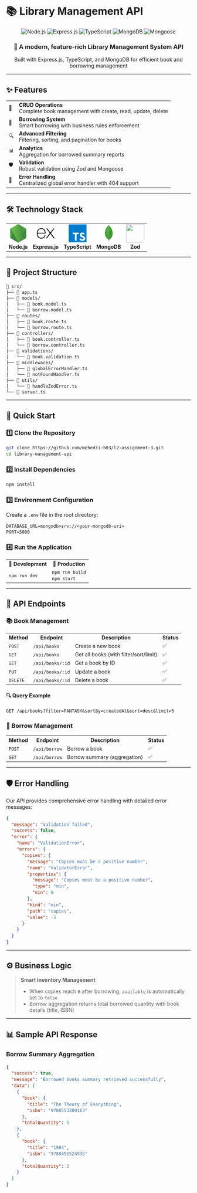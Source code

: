 # 📚 Library Management API

<div align="center">
  <img src="https://img.shields.io/badge/Node.js-43853D?style=for-the-badge&logo=node.js&logoColor=white" alt="Node.js"/>
  <img src="https://img.shields.io/badge/Express.js-404D59?style=for-the-badge&logo=express&logoColor=white" alt="Express.js"/>
  <img src="https://img.shields.io/badge/TypeScript-007ACC?style=for-the-badge&logo=typescript&logoColor=white" alt="TypeScript"/>
  <img src="https://img.shields.io/badge/MongoDB-4EA94B?style=for-the-badge&logo=mongodb&logoColor=white" alt="MongoDB"/>
  <img src="https://img.shields.io/badge/Mongoose-880000?style=for-the-badge&logo=mongoose&logoColor=white" alt="Mongoose"/>
</div>

<div align="center">
  <h3>🚀 A modern, feature-rich Library Management System API</h3>
  <p>Built with Express.js, TypeScript, and MongoDB for efficient book and borrowing management</p>
</div>

---

## ✨ Features

<table>
  <tr>
    <td>📖</td>
    <td><strong>CRUD Operations</strong><br/>Complete book management with create, read, update, delete</td>
  </tr>
  <tr>
    <td>🔄</td>
    <td><strong>Borrowing System</strong><br/>Smart borrowing with business rules enforcement</td>
  </tr>
  <tr>
    <td>🔍</td>
    <td><strong>Advanced Filtering</strong><br/>Filtering, sorting, and pagination for books</td>
  </tr>
  <tr>
    <td>📊</td>
    <td><strong>Analytics</strong><br/>Aggregation for borrowed summary reports</td>
  </tr>
  <tr>
    <td>🛡️</td>
    <td><strong>Validation</strong><br/>Robust validation using Zod and Mongoose</td>
  </tr>
  <tr>
    <td>🎯</td>
    <td><strong>Error Handling</strong><br/>Centralized global error handler with 404 support</td>
  </tr>
</table>

---

## 🛠️ Technology Stack

<div align="center">
  <table>
    <tr>
      <td align="center">
        <img src="https://raw.githubusercontent.com/devicons/devicon/master/icons/nodejs/nodejs-original.svg" width="50" height="50"/>
        <br/><strong>Node.js</strong>
      </td>
      <td align="center">
        <img src="https://raw.githubusercontent.com/devicons/devicon/master/icons/express/express-original.svg" width="50" height="50"/>
        <br/><strong>Express.js</strong>
      </td>
      <td align="center">
        <img src="https://raw.githubusercontent.com/devicons/devicon/master/icons/typescript/typescript-original.svg" width="50" height="50"/>
        <br/><strong>TypeScript</strong>
      </td>
      <td align="center">
        <img src="https://raw.githubusercontent.com/devicons/devicon/master/icons/mongodb/mongodb-original.svg" width="50" height="50"/>
        <br/><strong>MongoDB</strong>
      </td>
      <td align="center">
        <img src="https://avatars.githubusercontent.com/u/29882522?s=200&v=4" width="50" height="50"/>
        <br/><strong>Zod</strong>
      </td>
    </tr>
  </table>
</div>

---

## 📂 Project Structure

```
📁 src/
├── 📄 app.ts
├── 📁 models/
│   ├── 📄 book.model.ts
│   └── 📄 borrow.model.ts
├── 📁 routes/
│   ├── 📄 book.route.ts
│   └── 📄 borrow.route.ts
├── 📁 controllers/
│   ├── 📄 book.controller.ts
│   └── 📄 borrow.controller.ts
├── 📁 validations/
│   └── 📄 book.validation.ts
├── 📁 middlewares/
│   ├── 📄 globalErrorHandler.ts
│   └── 📄 notFoundHandler.ts
├── 📁 utils/
│   └── 📄 handleZodError.ts
└── 📄 server.ts
```

---

## 🚀 Quick Start

### 1️⃣ Clone the Repository

```bash
git clone https://github.com/mehedii-h03/l2-assignment-3.git
cd library-management-api
```

### 2️⃣ Install Dependencies

```bash
npm install
```

### 3️⃣ Environment Configuration

Create a `.env` file in the root directory:

```env
DATABASE_URL=mongodb+srv://<your-mongodb-uri>
PORT=5000
```

### 4️⃣ Run the Application

<table>
  <tr>
    <th>🔧 Development</th>
    <th>🚀 Production</th>
  </tr>
  <tr>
    <td>
      <code>npm run dev</code>
    </td>
    <td>
      <code>npm run build</code><br/>
      <code>npm start</code>
    </td>
  </tr>
</table>

---

## 📑 API Endpoints

### 📚 Book Management

<table>
  <tr>
    <th>Method</th>
    <th>Endpoint</th>
    <th>Description</th>
    <th>Status</th>
  </tr>
  <tr>
    <td><code>POST</code></td>
    <td><code>/api/books</code></td>
    <td>Create a new book</td>
    <td>✅</td>
  </tr>
  <tr>
    <td><code>GET</code></td>
    <td><code>/api/books</code></td>
    <td>Get all books (with filter/sort/limit)</td>
    <td>✅</td>
  </tr>
  <tr>
    <td><code>GET</code></td>
    <td><code>/api/books/:id</code></td>
    <td>Get a book by ID</td>
    <td>✅</td>
  </tr>
  <tr>
    <td><code>PUT</code></td>
    <td><code>/api/books/:id</code></td>
    <td>Update a book</td>
    <td>✅</td>
  </tr>
  <tr>
    <td><code>DELETE</code></td>
    <td><code>/api/books/:id</code></td>
    <td>Delete a book</td>
    <td>✅</td>
  </tr>
</table>

#### 🔍 Query Example

```http
GET /api/books?filter=FANTASY&sortBy=createdAt&sort=desc&limit=5
```

### 🔄 Borrow Management

<table>
  <tr>
    <th>Method</th>
    <th>Endpoint</th>
    <th>Description</th>
    <th>Status</th>
  </tr>
  <tr>
    <td><code>POST</code></td>
    <td><code>/api/borrow</code></td>
    <td>Borrow a book</td>
    <td>✅</td>
  </tr>
  <tr>
    <td><code>GET</code></td>
    <td><code>/api/borrow</code></td>
    <td>Borrow summary (aggregation)</td>
    <td>✅</td>
  </tr>
</table>

---

## 🛡️ Error Handling

Our API provides comprehensive error handling with detailed error messages:

```json
{
  "message": "Validation failed",
  "success": false,
  "error": {
    "name": "ValidationError",
    "errors": {
      "copies": {
        "message": "Copies must be a positive number",
        "name": "ValidatorError",
        "properties": {
          "message": "Copies must be a positive number",
          "type": "min",
          "min": 0
        },
        "kind": "min",
        "path": "copies",
        "value": -5
      }
    }
  }
}
```

---

## ⚙️ Business Logic

> **Smart Inventory Management**
>
> - When copies reach `0` after borrowing, `available` is automatically set to `false`
> - Borrow aggregation returns total borrowed quantity with book details (title, ISBN)

---

## 📊 Sample API Response

### Borrow Summary Aggregation

```json
{
  "success": true,
  "message": "Borrowed books summary retrieved successfully",
  "data": [
    {
      "book": {
        "title": "The Theory of Everything",
        "isbn": "9780553380163"
      },
      "totalQuantity": 5
    },
    {
      "book": {
        "title": "1984",
        "isbn": "9780451524935"
      },
      "totalQuantity": 3
    }
  ]
}
```
